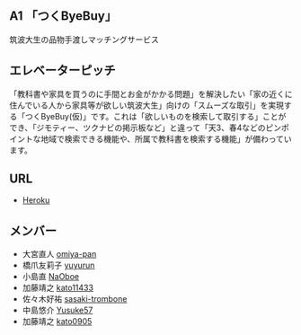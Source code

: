 ## A1 「つくByeBuy」
筑波大生の品物手渡しマッチングサービス
## エレベーターピッチ
「教科書や家具を買うのに手間とお金がかかる問題」を解決したい「家の近くに住んでいる人から家具等が欲しい筑波大生」向けの「スムーズな取引」を実現する「つくByeBuy(仮)」です。これは「欲しいものを検索して取引する」ことができ、「ジモティー、ツクナビの掲示板など」と違って「天3、春4などのピンポイントな地域で検索できる機能や、所属で教科書を検索する機能」が備わっています。

## URL
* [Heroku](https://tsukubyebuy.herokuapp.com/)

## メンバー
* 大宮直人 [omiya-pan](https://github.com/omiya-pan)
* 橋爪友莉子 [yuyurun](https://github.com/yuyurun)
* 小島直 [NaOboe](https://github.com/NaOboe)
* 加藤靖之 [kato11433](https://github.com/kato11433)
* 佐々木好祐 [sasaki-trombone](https://github.com/sasaki-trombone)
* 中島悠介 [Yusuke57](https://github.com/Yusuke57)
* 加藤靖之 [kato0905](https://github.com/kato0905)
